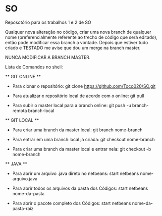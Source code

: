 # SO
Reposotório para os trabalhos 1 e 2 de SO

Qualquer nova alteração no código, criar uma nova branch de qualquer nome (preferencialmente referente ao trecho de código que será editado), então pode modificar essa branch a vontade. Depois que estiver tudo criado e TESTADO me avise que dou um merge na branch master.

NUNCA MODIFICAR A BRANCH MASTER.

Lista de Comandos no shell:

** GIT ONLINE **
- Para clonar o repositório:
git clone https://github.com/Toco020/SO.git

- Para atualizar o repositório local de acordo com o online:
git pull

- Para subir o master local para a branch online:
git push -u branch-remota branch-local

** GIT LOCAL **
- Para criar uma branch da master local:
git branch nome-branch

- Para entrar em uma branch local já criada:
git checkout nome-branch

- Para criar uma branch da master local e entrar nela:
git checkout -b nome-branch

** JAVA **
- Para abrir um arquivo .java direto no netbeans:
start netbeans nome-arquivo.java

- Para abrir todos os arquivos da pasta dos Códigos:
start netbeans nome-da-pasta

- Para abrir o pacote completo dos Códigos:
start netbeans nome-da-pasta-raiz


